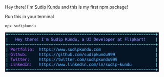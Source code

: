 Hey there! I'm Sudip Kundu and this is my first npm package!

Run this in your terminal

```
npx sudipkundu
```

![](showcase.png)